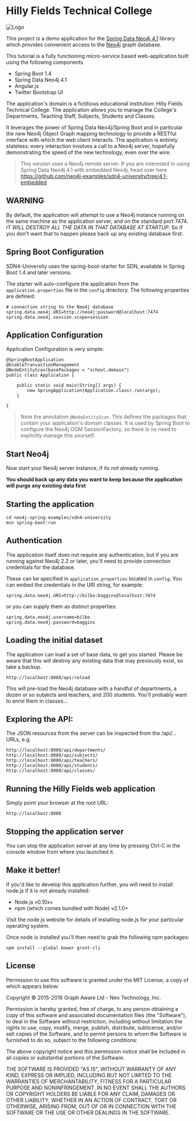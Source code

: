 Hilly Fields Technical College
==============================
![Logo](https://github.com/neo4j/neo4j-ogm/blob/master/neo4j-spring-examples/sdn-boot/src/main/webapp/assets/images/engineering-dept.JPG)

This project is a demo application for the [Spring Data Neo4j 4.1](https://github.com/SpringSource/spring-data-neo4j)
library which provides convenient access to the [Neo4j](http://neo4j.org) graph database.

This tutorial is a fully functioning micro-service based web-application built using the following components

- Spring Boot 1.4
- Spring Data Neo4j 4.1
- Angular.js
- Twitter Bootstrap UI

The application's domain is a fictitious educational institution: Hilly Fields Technical College. The application allows you to manage the College's Departments, Teaching Staff, Subjects, Students and Classes.

It leverages the power of Spring Data Neo4j/Spring Boot and in particular the new Neo4j Object Graph mapping technology to provide a RESTful interface with which the web client interacts. The application is entirely stateless: every interaction involves a call to a Neo4j server, hopefully demonstrating the speed of the new technology, even over the wire.

> This version uses a Neo4j remote server. If you are interested in using Spring Data Neo4j 4.1 with embedded Neo4j, head over here https://github.com/neo4j-examples/sdn4-university/tree/4.1-embedded

WARNING
-------
By default, the application will attempt to use a Neo4j instance running on the same machine as the application server, and on the standard port 7474. *IT WILL DESTROY ALL THE DATA IN THAT DATABASE AT STARTUP*. So if you don't want that to happen please back up any existing database first.

Spring Boot Configuration
-------------------------
SDN4-University uses the spring-boot-starter for SDN, available in Spring Boot 1.4 and later versions.
 
The starter will auto-configure the application from the `application.properties` file in the `config` directory. 
The following properties are defined: 

    # connection string to the Neo4j database
    spring.data.neo4j.URI=http://neo4j:password@localhost:7474
    spring.data.neo4j.session.scope=session
    
Application Configuration
-------------------------

Application Configuration is very simple:

```
@SpringBootApplication
@EnableTransactionManagement
@NodeEntityScan(basePackages = "school.domain")
public class Application {

    public static void main(String[] args) {
        new SpringApplication(Application.class).run(args);
    }

}
```

> Note the annotation `@NodeEntityScan`. This defines the packages that contain your application's domain classes. It is used by Spring Boot to configure the Neo4j OGM SessionFactory, so there is no need to explicitly manage this yourself. 

Start Neo4j
-----------

Now start your Neo4j server instance, if its not already running. 

**You should back up any data you want to keep because the application will purge any existing data first**

Starting the application
------------------------

    cd neo4j-spring-examples/sdn4-university
    mvn spring-boot:run

Authentication
--------------
The application itself does not require any authentication, but if you are running against Neo4j 2.2 or later,
you'll need to provide connection credentials for the database. 

These can be specified in `application.properties` located in  `config`. You can embed the credentials in the URI string, for example: 

    spring.data.neo4j.URI=http://bilbo:baggins@localhost:7474 

or you can supply them as distinct properties:

    spring.data.neo4j.username=bilbo
    spring.data.neo4j.password=baggins

Loading the initial dataset
---------------------------
The application can load a set of base data, to get you started. Please be aware that this will destroy
any existing data that may previously exist, so take a backup.

    http://localhost:8080/api/reload

This will pre-load the Neo4j database with a handful of departments, a dozen or so subjects and teachers,
and 200 students. You'll probably want to enrol them in classes...

Exploring the API:
-----------------
The JSON resources from the server can be inspected from the /api/... URLs, e.g.

    http://localhost:8080/api/departments/
    http://localhost:8080/api/subjects/
    http://localhost:8080/api/teachers/
    http://localhost:8080/api/students/
    http://localhost:8080/api/classes/

Running the Hilly Fields web application
----------------------------------------
Simply point your browser at the root URL:

    http://localhost:8080

Stopping the application server
-------------------------------
You can stop the application server at any time by pressing Ctrl-C in the console window from where you launched it.

Make it better!
---------------
If you'd like to develop this application further, you will need to install node.js if it is not already installed:

- Node.js v0.10x+
- npm (which comes bundled with Node) v2.1.0+

Visit the node.js website for details of installing node.js for your particular operating system.

Once node is installed you'll then need to grab the following npm packages:

    npm install --global bower grunt-cli

License
-------
Permission to use this software is granted under the MIT License, a copy of which appears below:

Copyright © 2015-2016 Graph Aware Ltd - Neo Technology, Inc.

Permission is hereby granted, free of charge, to any person obtaining a copy of this software and associated 
documentation files (the "Software"), to deal in the Software without restriction, including without limitation the 
rights to use, copy, modify, merge, publish, distribute, sublicense, and/or sell copies of the Software, and to permit 
persons to whom the Software is furnished to do so, subject to the following conditions:

The above copyright notice and this permission notice shall be included in all copies or substantial portions of the 
Software.

THE SOFTWARE IS PROVIDED "AS IS", WITHOUT WARRANTY OF ANY KIND, EXPRESS OR IMPLIED, INCLUDING BUT NOT LIMITED TO 
THE WARRANTIES OF MERCHANTABILITY, FITNESS FOR A PARTICULAR PURPOSE AND NONINFRINGEMENT. IN NO EVENT SHALL THE AUTHORS 
OR COPYRIGHT HOLDERS BE LIABLE FOR ANY CLAIM, DAMAGES OR OTHER LIABILITY, WHETHER IN AN ACTION OF CONTRACT, TORT 
OR OTHERWISE, ARISING FROM, OUT OF OR IN CONNECTION WITH THE SOFTWARE OR THE USE OR OTHER DEALINGS IN THE SOFTWARE.




